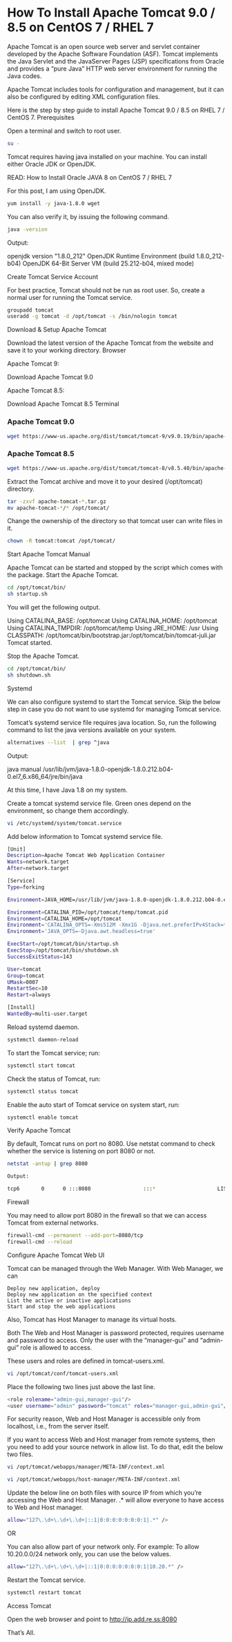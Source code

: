  #                           How To Install Apache Tomcat 9.0 / 8.5 on CentOS 7 / RHEL 7


Apache Tomcat is an open source web server and servlet container developed by the Apache Software Foundation (ASF). Tomcat implements the Java Servlet and the JavaServer Pages (JSP) specifications from Oracle and provides a “pure Java” HTTP web server environment for running the Java codes.

Apache Tomcat includes tools for configuration and management, but it can also be configured by editing XML configuration files.

Here is the step by step guide to install Apache Tomcat 9.0 / 8.5 on RHEL 7 / CentOS 7.
Prerequisites

Open a terminal and switch to root user.
```sh
su -
```
Tomcat requires having java installed on your machine. You can install either Oracle JDK or OpenJDK.

READ: How to Install Oracle JAVA 8 on CentOS 7 / RHEL 7

For this post, I am using OpenJDK.
```sh
yum install -y java-1.8.0 wget
```
You can also verify it, by issuing the following command.
```sh
java -version
```
Output:

openjdk version "1.8.0_212"
OpenJDK Runtime Environment (build 1.8.0_212-b04)
OpenJDK 64-Bit Server VM (build 25.212-b04, mixed mode)

Create Tomcat Service Account

For best practice, Tomcat should not be run as root user. So, create a normal user for running the Tomcat service.
```sh
groupadd tomcat
useradd -g tomcat -d /opt/tomcat -s /bin/nologin tomcat
```
Download & Setup Apache Tomcat

Download the latest version of the Apache Tomcat from the website and save it to your working directory.
Browser

Apache Tomcat 9:

Download Apache Tomcat 9.0

Apache Tomcat 8.5:

Download Apache Tomcat 8.5
Terminal

### Apache Tomcat 9.0 ###
```sh
wget https://www-us.apache.org/dist/tomcat/tomcat-9/v9.0.19/bin/apache-tomcat-9.0.19.tar.gz
```
### Apache Tomcat 8.5 ###
```sh
wget https://www-us.apache.org/dist/tomcat/tomcat-8/v8.5.40/bin/apache-tomcat-8.5.40.tar.gz
```
Extract the Tomcat archive and move it to your desired (/opt/tomcat) directory.
```sh
tar -zxvf apache-tomcat-*.tar.gz
mv apache-tomcat-*/* /opt/tomcat/
```
Change the ownership of the directory so that tomcat user can write files in it.
```sh
chown -R tomcat:tomcat /opt/tomcat/
```
Start Apache Tomcat
Manual

Apache Tomcat can be started and stopped by the script which comes with the package. Start the Apache Tomcat.
```sh
cd /opt/tomcat/bin/
sh startup.sh
```
You will get the following output.

Using CATALINA_BASE: /opt/tomcat
Using CATALINA_HOME: /opt/tomcat
Using CATALINA_TMPDIR: /opt/tomcat/temp
Using JRE_HOME: /usr
Using CLASSPATH: /opt/tomcat/bin/bootstrap.jar:/opt/tomcat/bin/tomcat-juli.jar
Tomcat started.

Stop the Apache Tomcat.
```sh
cd /opt/tomcat/bin/
sh shutdown.sh
```
Systemd

We can also configure systemd to start the Tomcat service. Skip the below step in case you do not want to use systemd for managing Tomcat service.

Tomcat’s systemd service file requires java location. So, run the following command to list the java versions available on your system.
```sh
alternatives --list  | grep ^java
```
Output:

java    manual  /usr/lib/jvm/java-1.8.0-openjdk-1.8.0.212.b04-0.el7_6.x86_64/jre/bin/java

At this time, I have Java 1.8 on my system.

Create a tomcat systemd service file. Green ones depend on the environment, so change them accordingly.
```sh
vi /etc/systemd/system/tomcat.service
```
Add below information to Tomcat systemd service file.
```sh
[Unit]
Description=Apache Tomcat Web Application Container
Wants=network.target
After=network.target

[Service]
Type=forking

Environment=JAVA_HOME=/usr/lib/jvm/java-1.8.0-openjdk-1.8.0.212.b04-0.el7_6.x86_64/

Environment=CATALINA_PID=/opt/tomcat/temp/tomcat.pid
Environment=CATALINA_HOME=/opt/tomcat
Environment='CATALINA_OPTS=-Xms512M -Xmx1G -Djava.net.preferIPv4Stack=true'
Environment='JAVA_OPTS=-Djava.awt.headless=true'

ExecStart=/opt/tomcat/bin/startup.sh
ExecStop=/opt/tomcat/bin/shutdown.sh
SuccessExitStatus=143

User=tomcat
Group=tomcat
UMask=0007
RestartSec=10
Restart=always

[Install]
WantedBy=multi-user.target
```
Reload systemd daemon.
```sh
systemctl daemon-reload
```
To start the Tomcat service; run:
```sh
systemctl start tomcat
```
Check the status of Tomcat, run:
```sh
systemctl status tomcat
```
Enable the auto start of Tomcat service on system start, run:
```sh
systemctl enable tomcat
```
Verify Apache Tomcat

By default, Tomcat runs on port no 8080. Use netstat command to check whether the service is listening on port 8080 or not.
```sh
netstat -antup | grep 8080
```
```sh
Output:

tcp6       0      0 :::8080                 :::*                    LISTEN      2428/java
```
Firewall

You may need to allow port 8080 in the firewall so that we can access Tomcat from external networks.
```sh
firewall-cmd --permanent --add-port=8080/tcp
firewall-cmd --reload
```
Configure Apache Tomcat Web UI

Tomcat can be managed through the Web Manager. With Web Manager, we can

    Deploy new application, deploy
    Deploy new application on the specified context
    List the active or inactive applications
    Start and stop the web applications

Also, Tomcat has Host Manager to manage its virtual hosts.

Both The Web and Host Manager is password protected, requires username and password to access. Only the user with the “manager-gui” and “admin-gui” role is allowed to access.

These users and roles are defined in tomcat-users.xml.
```sh
vi /opt/tomcat/conf/tomcat-users.xml
```
Place the following two lines just above the last line.
```sh
<role rolename="admin-gui,manager-gui"/>
<user username="admin" password="tomcat" roles="manager-gui,admin-gui"/>
```
For security reason, Web and Host Manager is accessible only from localhost, i.e., from the server itself.

If you want to access Web and Host manager from remote systems, then you need to add your source network in allow list. To do that, edit the below two files.
```sh
vi /opt/tomcat/webapps/manager/META-INF/context.xml

vi /opt/tomcat/webapps/host-manager/META-INF/context.xml
```
Update the below line on both files with source IP from which you’re accessing the Web and Host Manager. .* will allow everyone to have access to Web and Host manager.
```sh
allow="127\.\d+\.\d+\.\d+|::1|0:0:0:0:0:0:0:1|.*" />
```
OR

You can also allow part of your network only. For example: To allow 10.20.0.0/24 network only, you can use the below values.
```sh
allow="127\.\d+\.\d+\.\d+|::1|0:0:0:0:0:0:0:1|10.20.*" />
```
Restart the Tomcat service.
```sh
systemctl restart tomcat
```
Access Tomcat

Open the web browser and point to
http://ip.add.re.ss:8080


That’s All.
